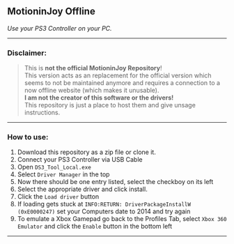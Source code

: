 ## MotioninJoy Offline
*Use your PS3 Controller on your PC.*

---

### Disclaimer:   
>This is **not the official MotioninJoy Repository**!  
>This version acts as an replacement for the official version which seems to not be maintained anymore and requires a connection to a now offline website (which makes it unusable).  
>**I am not the creator of this software or the drivers!**  
>This repository is just a place to host them and give unsage instructions.

---

### How to use:
1. Download this repository as a zip file or clone it.
1. Connect your PS3 Controller via USB Cable
1. Open `DS3_Tool_Local.exe`
1. Select `Driver Manager` in the top
1. Now there should be one entry listed, select the checkboy on its left
1. Select the appropriate driver and click install.
1. Click the `Load driver` button
1. If loading gets stuck at `INFO:RETURN: DriverPackageInstallW (0xE0000247)` set your Computers date to 2014 and try again
1. To emulate a Xbox Gamepad go back to the Profiles Tab, select `Xbox 360 Emulator` and click the `Enable` button in the bottom left

---
